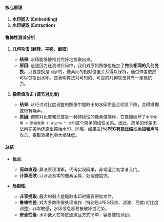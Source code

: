 
#### 核心原理

1.  **水印嵌入 (Embedding)**
2.  **水印提取 (Extraction)**
  

#### 鲁棒性测试分析


1.  **几何攻击 (翻转、平移、截取)**
    * **结果**: 水印能够被相对完好地提取出来。
    * **原因**: 这是因为在测试代码中，我们对原始图像也施加了**完全相同的几何变换**。只要变换是同步的，像素间的相对位置关系得以保持，通过作差依然可以恢复出水印。这表明算法对可知的、可逆的几何攻击具有一定抵抗力。

2.  **像素值攻击 (调节对比度)**
    * **结果**: 从经过对比度调整的图像中提取出的水印质量会明显下降，变得模糊或带有噪声。
    * **原因**: 调整对比度和亮度是一种非线性的像素值操作，它直接破坏了`水印像素 = 原始像素 + alpha * 水印`这个简单的线性关系。因此，简单的作差无法再完美地还原出原始水印。同理，如果进行**JPEG有损压缩**或**添加噪声**等攻击，提取效果也会大幅降低。

#### 总结

* **优点**:
    * **简单直观**: 算法原理清晰，代码实现简单，非常适合初学者入门。
    * **计算高效**: 只涉及基本的像素运算，处理速度快。

* **局限性**:
    * **非盲提取**: 最大的弱点是提取水印时需要原始文件。
    * **鲁棒性差**: 对大多数图像处理操作（特别是JPEG压缩、滤波、亮度/对比度调整）非常敏感，水印信息容易被破坏或污染。
    * **安全性低**: 水印嵌入在特定通道且方式简单，容易被检测到。


